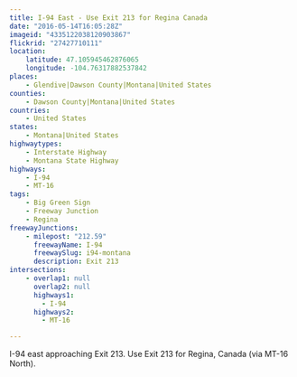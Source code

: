```yaml
---
title: I-94 East - Use Exit 213 for Regina Canada
date: "2016-05-14T16:05:28Z"
imageid: "4335122038120903867"
flickrid: "27427710111"
location:
    latitude: 47.105945462876065
    longitude: -104.76317882537842
places:
    - Glendive|Dawson County|Montana|United States
counties:
    - Dawson County|Montana|United States
countries:
    - United States
states:
    - Montana|United States
highwaytypes:
    - Interstate Highway
    - Montana State Highway
highways:
    - I-94
    - MT-16
tags:
    - Big Green Sign
    - Freeway Junction
    - Regina
freewayJunctions:
    - milepost: "212.59"
      freewayName: I-94
      freewaySlug: i94-montana
      description: Exit 213
intersections:
    - overlap1: null
      overlap2: null
      highways1:
        - I-94
      highways2:
        - MT-16

---
```

I-94 east approaching Exit 213.  Use Exit 213 for Regina, Canada (via MT-16 North).